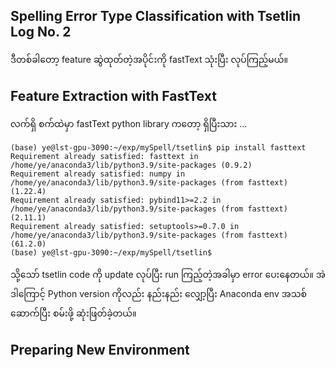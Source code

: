 ## Spelling Error Type Classification with Tsetlin Log No. 2

ဒီတစ်ခါတော့ feature ဆွဲထုတ်တဲ့အပိုင်းကို fastText သုံးပြီး လုပ်ကြည့်မယ်။  

## Feature Extraction with FastText

လက်ရှိ စက်ထဲမှာ fastText python library ကတော့ ရှိပြီးသား ...  

```
(base) ye@lst-gpu-3090:~/exp/mySpell/tsetlin$ pip install fasttext
Requirement already satisfied: fasttext in /home/ye/anaconda3/lib/python3.9/site-packages (0.9.2)
Requirement already satisfied: numpy in /home/ye/anaconda3/lib/python3.9/site-packages (from fasttext) (1.22.4)
Requirement already satisfied: pybind11>=2.2 in /home/ye/anaconda3/lib/python3.9/site-packages (from fasttext) (2.11.1)
Requirement already satisfied: setuptools>=0.7.0 in /home/ye/anaconda3/lib/python3.9/site-packages (from fasttext) (61.2.0)
(base) ye@lst-gpu-3090:~/exp/mySpell/tsetlin$
```

သို့သော် tsetlin code ကို update လုပ်ပြီး run ကြည့်တဲ့အခါမှာ error ပေးနေတယ်။ အဲဒါကြောင့် Python version ကိုလည်း နည်းနည်း လျှော့ပြီး Anaconda env အသစ်ဆောက်ပြီး စမ်းဖို့ ဆုံးဖြတ်ခဲ့တယ်။  

## Preparing New Environment

```

```

```

```

```

```

```

```

```

```

```

```

```

```

